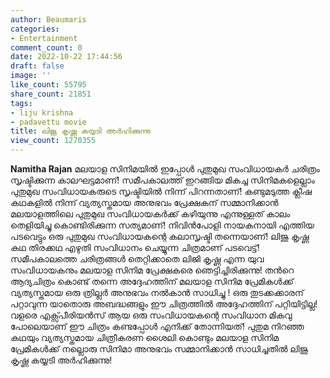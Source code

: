 ```yaml
---
author: Beaumaris
categories:
- Entertainment
comment_count: 0
date: 2022-10-22 17:44:56
draft: false
image: ''
like_count: 55795
share_count: 21851
tags:
- liju krishna
- padavettu movie
title: ലിജു കൃഷ്ണ കയ്യടി അർഹിക്കുന്നു
view_count: 1270355
---
```


**Namitha Rajan** മലയാള സിനിമയിൽ ഇപ്പോൾ പുതുമുഖ സംവിധായകർ ചരിത്രം സൃഷ്ടിക്കുന്ന കാലഘട്ടമാണ്! സമീപകാലത്ത് ഇറങ്ങിയ മികച്ച സിനിമകളെല്ലാം പുതുമുഖ സംവിധായകരുടെ സൃഷ്ടിയിൽ നിന്ന് പിറന്നതാണ്! കണ്ടുമടുത്ത ക്ലീഷ കഥകളിൽ നിന്ന് വ്യത്യസ്തമായ അനുഭവം പ്രേക്ഷകന് സമ്മാനിക്കാൻ മലയാളത്തിലെ പുതുമുഖ സംവിധായകർക്ക് കഴിയുന്നു എന്നുള്ളത് കാലം തെളിയിച്ചു കൊണ്ടിരിക്കുന്ന സത്യമാണ്! നിവിൻപോളി നായകനായി എത്തിയ പടവെട്ടും ഒരു പുതുമുഖ സംവിധായകന്റെ കലാസൃഷ്ടി തന്നെയാണ്! ലിജു കൃഷ്ണ കഥ തിരക്കഥ എഴുതി സംവിധാനം ചെയ്യുന്ന ചിത്രമാണ് പടവെട്ട്! സമീപകാലത്തെ ചരിത്രങ്ങൾ തെറ്റിക്കാതെ ലിജി കൃഷ്ണ എന്ന യുവ സംവിധായകനും മലയാള സിനിമ പ്രേക്ഷകരെ ഞെട്ടിച്ചിരിക്കുന്നു! തൻറെ ആദ്യചിത്രം കൊണ്ട് തന്നെ അദ്ദേഹത്തിന് മലയാള സിനിമ പ്രേമികൾക്ക് വ്യത്യസ്തമായ ഒരു ത്രില്ലർ അനുഭവം നൽകാൻ സാധിച്ചു ! ഒരു തുടക്കക്കാരന് പറ്റാവുന്ന യാതൊരു അബദ്ധങ്ങളും ഈ ചിത്രത്തിൽ അദ്ദേഹത്തിന് പറ്റിയിട്ടില്ല! വളരെ എക്സ്പീരിയൻസ് ആയ ഒരു സംവിധായകന്റെ സംവിധാന മികവു പോലെയാണ് ഈ ചിത്രം കണ്ടപ്പോൾ എനിക്ക് തോന്നിയത്! പുതുമ നിറഞ്ഞ കഥയും വ്യത്യസ്തമായ ചിത്രീകരണ ശൈലി കൊണ്ടും മലയാള സിനിമ പ്രേമികൾക്ക് നല്ലൊരു സിനിമാ അനുഭവം സമ്മാനിക്കാൻ സാധിച്ചതിൽ ലിജു കൃഷ്ണ കയ്യടി അർഹിക്കുന്നു!
